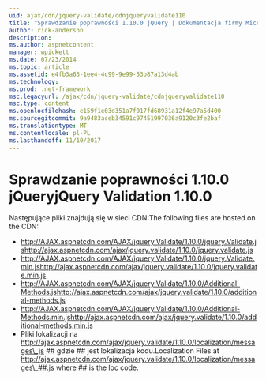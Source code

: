 ```yaml
---
uid: ajax/cdn/jquery-validate/cdnjqueryvalidate110
title: "Sprawdzanie poprawności 1.10.0 jQuery | Dokumentacja firmy Microsoft"
author: rick-anderson
description: 
ms.author: aspnetcontent
manager: wpickett
ms.date: 07/23/2014
ms.topic: article
ms.assetid: e4fb3a63-1ee4-4c99-9e99-53b87a13d4ab
ms.technology: 
ms.prod: .net-framework
msc.legacyurl: /ajax/cdn/jquery-validate/cdnjqueryvalidate110
msc.type: content
ms.openlocfilehash: e159f1e03d351a7f017fd68931a12f4e97a5d400
ms.sourcegitcommit: 9a9483aceb34591c97451997036a9120c3fe2baf
ms.translationtype: MT
ms.contentlocale: pl-PL
ms.lasthandoff: 11/10/2017
---
```

<a name="jquery-validation-1100"></a><span data-ttu-id="d934c-102">Sprawdzanie poprawności 1.10.0 jQuery</span><span class="sxs-lookup"><span data-stu-id="d934c-102">jQuery Validation 1.10.0</span></span>
====================
<span data-ttu-id="d934c-103">Następujące pliki znajdują się w sieci CDN:</span><span class="sxs-lookup"><span data-stu-id="d934c-103">The following files are hosted on the CDN:</span></span>

- <span data-ttu-id="d934c-104">http://AJAX.aspnetcdn.com/AJAX/jquery.Validate/1.10.0/jquery.Validate.js</span><span class="sxs-lookup"><span data-stu-id="d934c-104">http://ajax.aspnetcdn.com/ajax/jquery.validate/1.10.0/jquery.validate.js</span></span>
- <span data-ttu-id="d934c-105">http://AJAX.aspnetcdn.com/AJAX/jquery.Validate/1.10.0/jquery.Validate.min.js</span><span class="sxs-lookup"><span data-stu-id="d934c-105">http://ajax.aspnetcdn.com/ajax/jquery.validate/1.10.0/jquery.validate.min.js</span></span>
- <span data-ttu-id="d934c-106">http://AJAX.aspnetcdn.com/AJAX/jquery.Validate/1.10.0/Additional-Methods.js</span><span class="sxs-lookup"><span data-stu-id="d934c-106">http://ajax.aspnetcdn.com/ajax/jquery.validate/1.10.0/additional-methods.js</span></span>
- <span data-ttu-id="d934c-107">http://AJAX.aspnetcdn.com/AJAX/jquery.Validate/1.10.0/Additional-Methods.min.js</span><span class="sxs-lookup"><span data-stu-id="d934c-107">http://ajax.aspnetcdn.com/ajax/jquery.validate/1.10.0/additional-methods.min.js</span></span>
- <span data-ttu-id="d934c-108">Pliki lokalizacji na http://ajax.aspnetcdn.com/ajax/jquery.validate/1.10.0/localization/messages\_js ## gdzie ## jest lokalizacja kodu.</span><span class="sxs-lookup"><span data-stu-id="d934c-108">Localization Files at http://ajax.aspnetcdn.com/ajax/jquery.validate/1.10.0/localization/messages\_##.js where ## is the loc code.</span></span>
